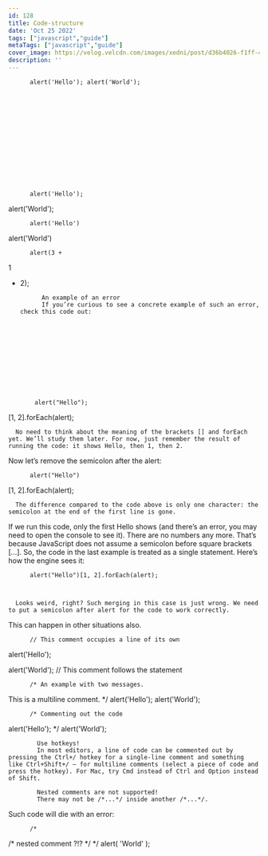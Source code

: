 ```yaml
---
id: 128
title: Code-structure
date: 'Oct 25 2022'
tags: ["javascript","guide"]
metaTags: ["javascript","guide"]
cover_image: https://velog.velcdn.com/images/xedni/post/d36b4026-f1ff-498e-b149-99e67a9b8691/title_javascript2.png
description: ''
---
```



      
        
        
          
            
          
          
            
          
        
        
          alert('Hello'); alert('World');
        
      
      
      
      
        
        
          
            
          
          
            
          
        
        
          alert('Hello');
alert('World');
        
      
      
      
      
        
        
          
            
          
          
            
          
        
        
          alert('Hello')
alert('World')
        
      
      
      
      
        
        
          
            
          
          
            
          
        
        
          alert(3 +
1
+ 2);
        
      
      
      
            An example of an error
            If you’re curious to see a concrete example of such an error, check this code out:

      
        
        
          
            
          
          
            
          
        
        
          alert("Hello");

[1, 2].forEach(alert);
        
      
      
      No need to think about the meaning of the brackets [] and forEach yet. We’ll study them later. For now, just remember the result of running the code: it shows Hello, then 1, then 2.
Now let’s remove the semicolon after the alert:

      
        
        
          
            
          
          
            
          
        
        
          alert("Hello")

[1, 2].forEach(alert);
        
      
      
      The difference compared to the code above is only one character: the semicolon at the end of the first line is gone.
If we run this code, only the first Hello shows (and there’s an error, you may need to open the console to see it). There are no numbers any more.
That’s because JavaScript does not assume a semicolon before square brackets [...]. So, the code in the last example is treated as a single statement.
Here’s how the engine sees it:

      
        
        
          
            
          
          
            
          
        
        
          alert("Hello")[1, 2].forEach(alert);
        
      
      
      Looks weird, right? Such merging in this case is just wrong. We need to put a semicolon after alert for the code to work correctly.
This can happen in other situations also.

      
        
        
          
            
          
          
            
          
        
        
          // This comment occupies a line of its own
alert('Hello');

alert('World'); // This comment follows the statement
        
      
      
      
      
        
        
          
            
          
          
            
          
        
        
          /* An example with two messages.
This is a multiline comment.
*/
alert('Hello');
alert('World');
        
      
      
      
      
        
        
          
            
          
          
            
          
        
        
          /* Commenting out the code
alert('Hello');
*/
alert('World');
        
      
      
      
            Use hotkeys!
            In most editors, a line of code can be commented out by pressing the Ctrl+/ hotkey for a single-line comment and something like Ctrl+Shift+/ – for multiline comments (select a piece of code and press the hotkey). For Mac, try Cmd instead of Ctrl and Option instead of Shift.

            Nested comments are not supported!
            There may not be /*...*/ inside another /*...*/.
Such code will die with an error:

      
        
        
          
            
          
          
            
          
        
        
          /*
  /* nested comment ?!? */
*/
alert( 'World' );
        
      
      
      
